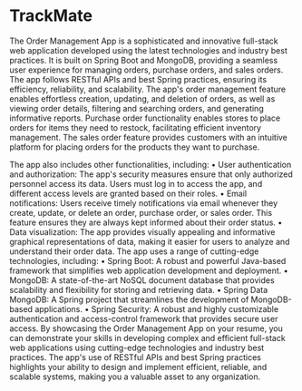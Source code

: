 # TrackMate

The Order Management App is a sophisticated and innovative full-stack web application developed using the latest technologies and industry best practices. 
It is built on Spring Boot and MongoDB, providing a seamless user experience for managing orders, purchase orders, and sales orders. 
The app follows RESTful APIs and best Spring practices, ensuring its efficiency, reliability, and scalability.
The app's order management feature enables effortless creation, updating, and deletion of orders, as well as viewing order details, filtering and searching orders, and generating informative reports. Purchase order functionality enables stores to place orders for items they need to restock, facilitating efficient inventory management. The sales order feature provides customers with an intuitive platform for placing orders for the products they want to purchase.

The app also includes other functionalities, including:
•	User authentication and authorization: The app's security measures ensure that only authorized personnel access its data. Users must log in to access the app, and different access levels are granted based on their roles.
•	Email notifications: Users receive timely notifications via email whenever they create, update, or delete an order, purchase order, or sales order. This feature ensures they are always kept informed about their order status.
•	Data visualization: The app provides visually appealing and informative graphical representations of data, making it easier for users to analyze and understand their order data.
The app uses a range of cutting-edge technologies, including:
•	Spring Boot: A robust and powerful Java-based framework that simplifies web application development and deployment.
•	MongoDB: A state-of-the-art NoSQL document database that provides scalability and flexibility for storing and retrieving data.
•	Spring Data MongoDB: A Spring project that streamlines the development of MongoDB-based applications.
•	Spring Security: A robust and highly customizable authentication and access-control framework that provides secure user access.
By showcasing the Order Management App on your resume, you can demonstrate your skills in developing complex and efficient full-stack web applications using cutting-edge technologies and industry best practices. The app's use of RESTful APIs and best Spring practices highlights your ability to design and implement efficient, reliable, and scalable systems, making you a valuable asset to any organization.

